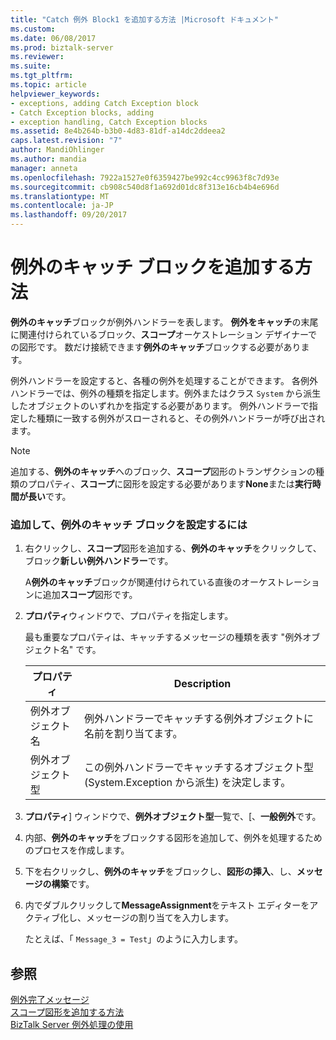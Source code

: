 ```yaml
---
title: "Catch 例外 Block1 を追加する方法 |Microsoft ドキュメント"
ms.custom: 
ms.date: 06/08/2017
ms.prod: biztalk-server
ms.reviewer: 
ms.suite: 
ms.tgt_pltfrm: 
ms.topic: article
helpviewer_keywords:
- exceptions, adding Catch Exception block
- Catch Exception blocks, adding
- exception handling, Catch Exception blocks
ms.assetid: 8e4b264b-b3b0-4d83-81df-a14dc2ddeea2
caps.latest.revision: "7"
author: MandiOhlinger
ms.author: mandia
manager: anneta
ms.openlocfilehash: 7922a1527e0f6359427be992c4cc9963f8c7d93e
ms.sourcegitcommit: cb908c540d8f1a692d01dc8f313e16cb4b4e696d
ms.translationtype: MT
ms.contentlocale: ja-JP
ms.lasthandoff: 09/20/2017
---
```

# <a name="how-to-add-a-catch-exception-block"></a>例外のキャッチ ブロックを追加する方法
**例外のキャッチ**ブロックが例外ハンドラーを表します。 **例外をキャッチ**の末尾に関連付けられているブロック、**スコープ**オーケストレーション デザイナーでの図形です。 数だけ接続できます**例外のキャッチ**ブロックする必要があります。  
  
 例外ハンドラーを設定すると、各種の例外を処理することができます。 各例外ハンドラーでは、例外の種類を指定します。例外またはクラス `System` から派生したオブジェクトのいずれかを指定する必要があります。 例外ハンドラーで指定した種類に一致する例外がスローされると、その例外ハンドラーが呼び出されます。  
  
> [!NOTE]
>  追加する、**例外のキャッチ**へのブロック、**スコープ**図形のトランザクションの種類のプロパティ、**スコープ**に図形を設定する必要があります**None**または**実行時間が長い**です。  
  
### <a name="to-add-and-populate-a-catch-exception-block"></a>追加して、例外のキャッチ ブロックを設定するには  
  
1.  右クリックし、**スコープ**図形を追加する、**例外のキャッチ**をクリックして、ブロック**新しい例外ハンドラー**です。  
  
     A**例外のキャッチ**ブロックが関連付けられている直後のオーケストレーションに追加**スコープ**図形です。  
  
2.  **プロパティ**ウィンドウで、プロパティを指定します。  
  
     最も重要なプロパティは、キャッチするメッセージの種類を表す "例外オブジェクト名" です。  
  
    |プロパティ|Description|  
    |--------------|-----------------|  
    |例外オブジェクト名|例外ハンドラーでキャッチする例外オブジェクトに名前を割り当てます。|  
    |例外オブジェクト型|この例外ハンドラーでキャッチするオブジェクト型 (System.Exception から派生) を決定します。|  
  
3.  **プロパティ**] ウィンドウで、**例外オブジェクト型**一覧で、[、**一般例外**です。  
  
4.  内部、**例外のキャッチ**をブロックする図形を追加して、例外を処理するためのプロセスを作成します。  
  
5.  下を右クリックし、**例外のキャッチ**をブロックし、**図形の挿入**、し、**メッセージの構築**です。  
  
6.  内でダブルクリックして**MessageAssignment**をテキスト エディターをアクティブ化し、メッセージの割り当てを入力します。  
  
     たとえば、「 `Message_3 = Test`」のように入力します。  
  
## <a name="see-also"></a>参照  
 [例外完了メッセージ](../core/completing-the-exception-message5.md)   
 [スコープ図形を追加する方法](../core/how-to-add-a-scope-shape2.md)   
 [BizTalk Server 例外処理の使用](../core/using-biztalk-server-exception-handling3.md)